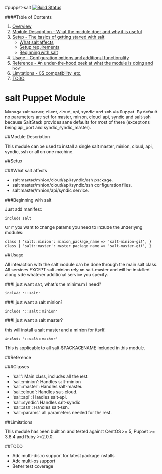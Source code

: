 #puppet-salt [![Build Status](https://travis-ci.org/beardedeagle/puppet-salt.svg)](https://travis-ci.org/beardedeagle/puppet-salt)

####Table of Contents

1. [Overview](#overview)
2. [Module Description - What the module does and why it is useful](#module-description)
3. [Setup - The basics of getting started with salt](#setup)
    * [What salt affects](#what-salt-affects)
    * [Setup requirements](#setup-requirements)
    * [Beginning with salt](#beginning-with-salt)
4. [Usage - Configuration options and additional functionality](#usage)
5. [Reference - An under-the-hood peek at what the module is doing and how](#reference)
6. [Limitations - OS compatibility, etc.](#limitations)
7. [TODO](#todo)

# salt Puppet Module

Manage salt server, client, cloud, api, syndic and ssh via Puppet. By default no parameters are set for
master, minion, cloud, api, syndic and salt-ssh because SaltStack provides sane defaults for most of these
(exceptions being api_port and syndic_syndic_master).

##Module Description

This module can be used to install a single salt master, minion, cloud, api, syndic, ssh or all on one machine.

##Setup

###What salt affects

 * salt master/minion/cloud/api/syndic/ssh package.
 * salt master/minion/cloud/api/syndic/ssh configuration files.
 * salt master/minion/api/syndic service.

###Beginning with salt

Just add manifest:

```puppet
include salt
```

Or if you want to change params you need to include the underlying modules:

```puppet
class { 'salt::minion': minion_package_name => 'salt-minion-git', }
class { 'salt::master': master_package_name => 'salt-master-git', }
```

##Usage

All interaction with the salt module can be done through
the main salt class. All services EXCEPT salt-minion rely
on salt-master and will be installed along side whatever
additional service you specify.

###I just want salt, what's the minimum I need?

```puppet
include '::salt'
```

###I just want a salt minion?

```puppet
include '::salt::minion'
```

###I just want a salt master?

this will install a salt master and a minion for itself.

```puppet
include '::salt::master'
```

This is applicable to all salt-$PACKAGENAME included in this module.

##Reference

###Classes
 * 'salt': Main class, includes all the rest.
 * 'salt::minion': Handles salt-minion.
 * 'salt::master': Handles salt-master.
 * 'salt::cloud': Handles salt-cloud.
 * 'salt::api': Handles salt-api.
 * 'salt::syndic': Handles salt-syndic.
 * 'salt::ssh': Handles salt-ssh.
 * 'salt::params': all parameters needed for the rest.

##Limitations

This module has been built on and tested against CentOS >= 5, Puppet >= 3.8.4 and Ruby >=2.0.0.

##TODO
- Add multi-distro support for latest package installs
- Add multi-os support
- Better test coverage
